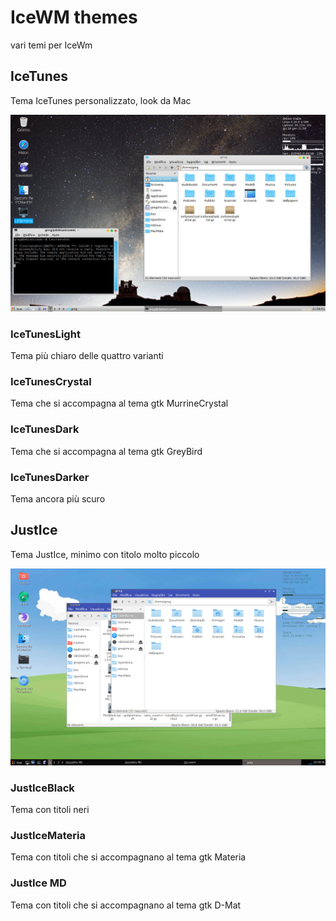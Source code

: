 # IceWM themes
vari temi per IceWm

## IceTunes
Tema IceTunes personalizzato, look da Mac

![IceTunes](/icetunescrystal.jpeg)
### IceTunesLight
Tema più chiaro delle quattro varianti

### IceTunesCrystal
Tema che si accompagna al tema gtk MurrineCrystal

### IceTunesDark
Tema che si accompagna al tema gtk GreyBird

### IceTunesDarker
Tema ancora più scuro

## JustIce
Tema JustIce, minimo con titolo molto piccolo

![JustIce](/justicemd.png)
### JustIceBlack
Tema con titoli neri

### JustIceMateria
Tema con titoli che si accompagnano al tema gtk Materia

### JustIce MD
Tema con titoli che si accompagnano al tema gtk D-Mat





